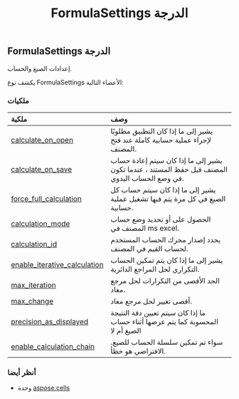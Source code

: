 ﻿---
title: FormulaSettings الدرجة
second_title: Aspose.Cells for Python via .NET API المراجع
description:
type: docs
weight: 720
url: /ar/python-net/aspose.cells/formulasettings/
is_root: false
---
##  FormulaSettings الدرجة
إعدادات الصيغ والحساب.



يكشف نوع FormulaSettings الأعضاء التالية:

###  ملكيات
| ملكية| وصف|
| :- | :- |
| [calculate_on_open](/cells/ar/python-net/aspose.cells/formulasettings/calculate_on_open) | يشير إلى ما إذا كان التطبيق مطلوبًا لإجراء عملية حسابية كاملة عند فتح المصنف.|
| [calculate_on_save](/cells/ar/python-net/aspose.cells/formulasettings/calculate_on_save) | يشير إلى ما إذا كان سيتم إعادة حساب المصنف قبل حفظ المستند ، عندما تكون في وضع الحساب اليدوي.|
| [force_full_calculation](/cells/ar/python-net/aspose.cells/formulasettings/force_full_calculation) | يشير إلى ما إذا كان سيتم حساب كل الصيغ في كل مرة يتم فيها تشغيل عملية حسابية.|
| [calculation_mode](/cells/ar/python-net/aspose.cells/formulasettings/calculation_mode) | الحصول على أو تحديد وضع حساب المصنف في ms excel.|
| [calculation_id](/cells/ar/python-net/aspose.cells/formulasettings/calculation_id) | يحدد إصدار محرك الحساب المستخدم لحساب القيم في المصنف.|
| [enable_iterative_calculation](/cells/ar/python-net/aspose.cells/formulasettings/enable_iterative_calculation) | يشير إلى ما إذا كان يتم تمكين الحساب التكراري لحل المراجع الدائرية.|
| [max_iteration](/cells/ar/python-net/aspose.cells/formulasettings/max_iteration) | الحد الأقصى من التكرارات لحل مرجع معاد.|
| [max_change](/cells/ar/python-net/aspose.cells/formulasettings/max_change) |أقصى تغيير لحل مرجع معاد.|
| [precision_as_displayed](/cells/ar/python-net/aspose.cells/formulasettings/precision_as_displayed) | ما إذا كان سيتم تعيين دقة النتيجة المحسوبة كما يتم عرضها أثناء حساب الصيغ أم لا|
| [enable_calculation_chain](/cells/ar/python-net/aspose.cells/formulasettings/enable_calculation_chain) | سواء تم تمكين سلسلة الحساب للصيغ. الافتراضي هو خطأ.|



###  أنظر أيضا
* وحدة [aspose.cells](..)
